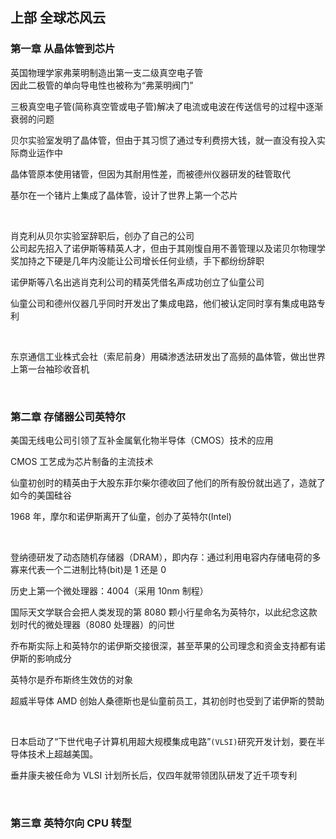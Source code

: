 ## 上部 全球芯风云

### 第一章 从晶体管到芯片

英国物理学家弗莱明制造出第一支二级真空电子管  
因此二极管的单向导电性也被称为“弗莱明阀门”

三极真空电子管(简称真空管或电子管)解决了电流或电波在传送信号的过程中逐渐衰弱的问题

贝尔实验室发明了晶体管，但由于其习惯了通过专利费捞大钱，就一直没有投入实际商业运作中

晶体管原本使用锗管，但因为其耐用性差，而被德州仪器研发的硅管取代

基尔在一个锗片上集成了晶体管，设计了世界上第一个芯片

<br>

肖克利从贝尔实验室辞职后，创办了自己的公司  
公司起先招入了诺伊斯等精英人才，但由于其刚愎自用不善管理以及诺贝尔物理学奖加持之下硬是几年内没能让公司增长任何业绩，手下都纷纷辞职

诺伊斯等八名出逃肖克利公司的精英凭借名声成功创立了仙童公司

仙童公司和德州仪器几乎同时开发出了集成电路，他们被认定同时享有集成电路专利

<br>

东京通信工业株式会社（索尼前身）用磷渗透法研发出了高频的晶体管，做出世界上第一台袖珍收音机

<br>

### 第二章 存储器公司英特尔

美国无线电公司引领了互补金属氧化物半导体（CMOS）技术的应用

CMOS 工艺成为芯片制备的主流技术

仙童初创时的精英由于大股东菲尔柴尔德收回了他们的所有股份就出逃了，造就了如今的美国硅谷

1968 年，摩尔和诺伊斯离开了仙童，创办了英特尔(Intel)

<br>

登纳德研发了动态随机存储器（DRAM），即内存：通过利用电容内存储电荷的多寡来代表一个二进制比特(bit)是 1 还是 0

历史上第一个微处理器：4004（采用 10nm 制程）

国际天文学联合会把人类发现的第 8080 颗小行星命名为英特尔，以此纪念这款划时代的微处理器（8080 处理器）的问世

乔布斯实际上和英特尔的诺伊斯交接很深，甚至苹果的公司理念和资金支持都有诺伊斯的影响成分

英特尔是乔布斯终生效仿的对象

超威半导体 AMD 创始人桑德斯也是仙童前员工，其初创时也受到了诺伊斯的赞助

<br>

日本启动了“下世代电子计算机用超大规模集成电路”`(VLSI)`研究开发计划，要在半导体技术上超越美国。

垂井康夫被任命为 VLSI 计划所长后，仅四年就带领团队研发了近千项专利

<br>

### 第三章 英特尔向 CPU 转型
